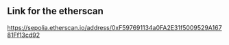 ## Link for the etherscan
https://sepolia.etherscan.io/address/0xF597691134a0FA2E31f5009529A16781Ff13cd92
